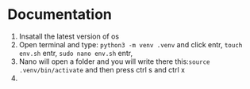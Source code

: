 # Documentation
1. Insatall the latest version of os 
2. Open terminal and type:  `python3 -m venv .venv`  and click entr, `touch env.sh` entr, `sudo nano env.sh` entr, 
3. Nano will open a folder and you will write there this:`source .venv/bin/activate` and then press ctrl s and ctrl x 
4.